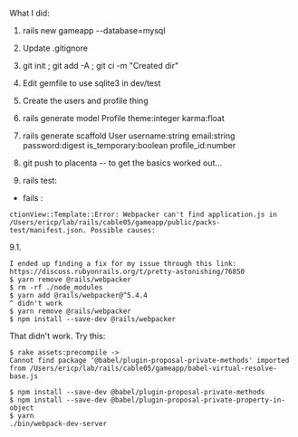 What I did:

1. rails new gameapp --database=mysql
2. Update .gitignore
3. git init ; git add -A ; git ci -m "Created dir"
4. Edit gemfile to use sqlite3 in dev/test

5. Create the users and profile thing

6. rails generate model Profile theme:integer karma:float
7. rails generate scaffold User username:string email:string password:digest is_temporary:boolean profile_id:number

8. git push to placenta -- to get the basics worked out...

9. rails test:
- fails :
```
ctionView::Template::Error: Webpacker can't find application.js in /Users/ericp/lab/rails/cable05/gameapp/public/packs-test/manifest.json. Possible causes:
```
9.1. 
```
I ended up finding a fix for my issue through this link: https://discuss.rubyonrails.org/t/pretty-astonishing/76850
$ yarn remove @rails/webpacker
$ rm -rf ./node_modules
$ yarn add @rails/webpacker@^5.4.4
^ didn't work
$ yarn remove @rails/webpacker
$ npm install --save-dev @rails/webpacker
```

That didn't work. Try this:
```
$ rake assets:precompile ->
Cannot find package '@babel/plugin-proposal-private-methods' imported from /Users/ericp/lab/rails/cable05/gameapp/babel-virtual-resolve-base.js

$ npm install --save-dev @babel/plugin-proposal-private-methods
$ npm install --save-dev @babel/plugin-proposal-private-property-in-object
$ yarn
./bin/webpack-dev-server
```
